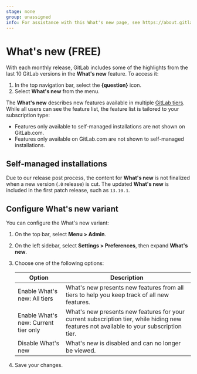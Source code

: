 ```yaml
---
stage: none
group: unassigned
info: For assistance with this What's new page, see https://about.gitlab.com/handbook/engineering/ux/technical-writing/#assignments-to-other-projects-and-subjects.
---
```


# What's new **(FREE)**

With each monthly release, GitLab includes some of the highlights from the last 10
GitLab versions in the **What's new** feature. To access it:

1. In the top navigation bar, select the **{question}** icon.
1. Select **What's new** from the menu.

The **What's new** describes new features available in multiple
[GitLab tiers](https://about.gitlab.com/pricing/). While all users can see the
feature list, the feature list is tailored to your subscription type:

- Features only available to self-managed installations are not shown on GitLab.com.
- Features only available on GitLab.com are not shown to self-managed installations.

## Self-managed installations

Due to our release post process, the content for **What's new** is not finalized
when a new version (`.0` release) is cut. The updated **What's new** is included
in the first patch release, such as `13.10.1`.

## Configure What's new variant

You can configure the What's new variant:

1. On the top bar, select **Menu > Admin**.
1. On the left sidebar, select **Settings > Preferences**, then expand **What's new**.
1. Choose one of the following options:

   | Option | Description |
   | ------ | ----------- |
   | Enable What's new: All tiers | What's new presents new features from all tiers to help you keep track of all new features. |
   | Enable What's new: Current tier only | What's new presents new features for your current subscription tier, while hiding new features not available to your subscription tier. |
   | Disable What's new | What's new is disabled and can no longer be viewed. |

1. Save your changes.

